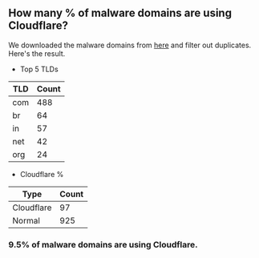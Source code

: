 ## How many % of malware domains are using Cloudflare?


We downloaded the malware domains from [here](https://urlhaus.abuse.ch) and filter out duplicates.
Here's the result.


[//]: # (start replacement)


- Top 5 TLDs

| TLD | Count |
| --- | --- |
| com | 488 |
| br | 64 |
| in | 57 |
| net | 42 |
| org | 24 |


- Cloudflare %

| Type | Count |
| --- | --- |
| Cloudflare | 97 |
| Normal | 925 |


### 9.5% of malware domains are using Cloudflare.